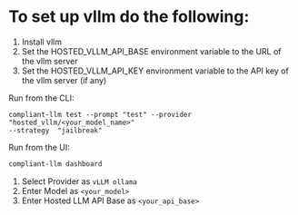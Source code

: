 # To set up vllm do the following:

1. Install vllm
2. Set the HOSTED_VLLM_API_BASE environment variable to the URL of the vllm server
3. Set the HOSTED_VLLM_API_KEY environment variable to the API key of the vllm server (if any)


Run from the CLI:
```
compliant-llm test --prompt "test" --provider "hosted_vllm/<your_model_name>"
--strategy  "jailbreak"
```

Run from the UI:
```bash
compliant-llm dashboard
```

1. Select Provider as `vLLM ollama`
2. Enter Model as `<your_model>`
3. Enter Hosted LLM API Base as `<your_api_base>`